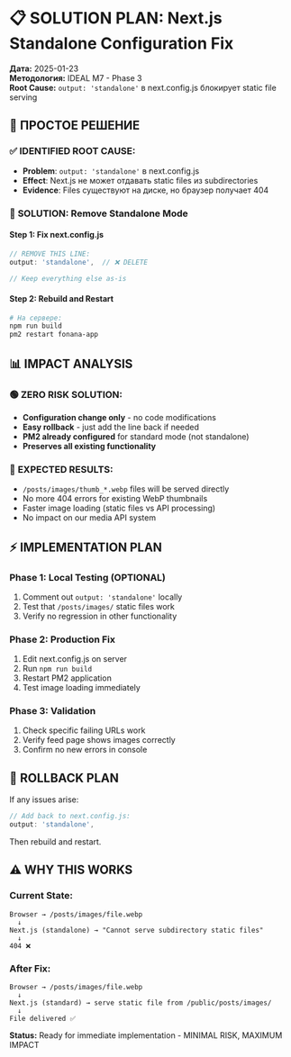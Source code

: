 # 📋 SOLUTION PLAN: Next.js Standalone Configuration Fix

**Дата:** 2025-01-23  
**Методология:** IDEAL M7 - Phase 3  
**Root Cause:** `output: 'standalone'` в next.config.js блокирует static file serving  

## 🎯 ПРОСТОЕ РЕШЕНИЕ

### ✅ **IDENTIFIED ROOT CAUSE:**
- **Problem**: `output: 'standalone'` в next.config.js
- **Effect**: Next.js не может отдавать static files из subdirectories 
- **Evidence**: Files существуют на диске, но браузер получает 404

### 🔧 **SOLUTION: Remove Standalone Mode**

#### Step 1: Fix next.config.js
```javascript
// REMOVE THIS LINE:
output: 'standalone',  // ❌ DELETE

// Keep everything else as-is
```

#### Step 2: Rebuild and Restart
```bash
# На сервере:
npm run build
pm2 restart fonana-app
```

## 📊 IMPACT ANALYSIS

### 🟢 **ZERO RISK SOLUTION:**
- **Configuration change only** - no code modifications
- **Easy rollback** - just add the line back if needed  
- **PM2 already configured** for standard mode (not standalone)
- **Preserves all existing functionality**

### 🎯 **EXPECTED RESULTS:**
- `/posts/images/thumb_*.webp` files will be served directly
- No more 404 errors for existing WebP thumbnails
- Faster image loading (static files vs API processing)
- No impact on our media API system

## ⚡ **IMPLEMENTATION PLAN**

### Phase 1: Local Testing (OPTIONAL)
1. Comment out `output: 'standalone'` locally
2. Test that `/posts/images/` static files work
3. Verify no regression in other functionality

### Phase 2: Production Fix
1. Edit next.config.js on server
2. Run `npm run build`  
3. Restart PM2 application
4. Test image loading immediately

### Phase 3: Validation
1. Check specific failing URLs work
2. Verify feed page shows images correctly
3. Confirm no new errors in console

## 🔄 ROLLBACK PLAN

If any issues arise:
```javascript
// Add back to next.config.js:
output: 'standalone',
```

Then rebuild and restart.

## ⚠️ WHY THIS WORKS

### Current State:
```
Browser → /posts/images/file.webp
  ↓
Next.js (standalone) → "Cannot serve subdirectory static files"  
  ↓
404 ❌
```

### After Fix:
```
Browser → /posts/images/file.webp
  ↓  
Next.js (standard) → serve static file from /public/posts/images/
  ↓
File delivered ✅
```

**Status:** Ready for immediate implementation - MINIMAL RISK, MAXIMUM IMPACT 